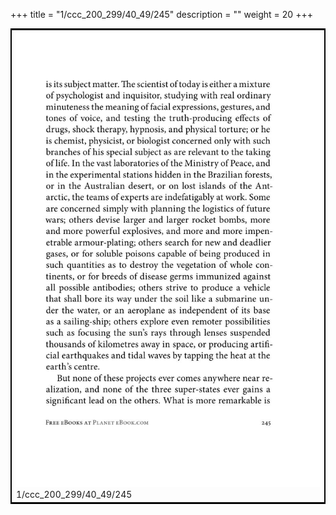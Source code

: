 +++
title = "1/ccc_200_299/40_49/245"
description = ""
weight = 20
+++

<table style="border:2px solid black;max-width:800px;max-height:800px;" 
><tr><td><img class="center-fit-jpg"
src="/jpg_/out_jpg_1984__245.jpg"  >1/ccc_200_299/40_49/245</img></td></tr></table>
